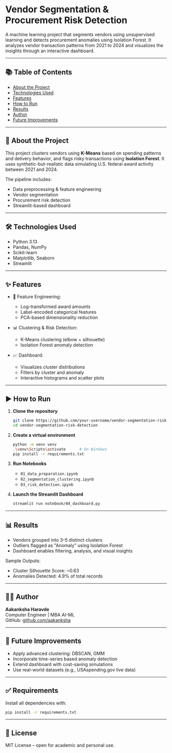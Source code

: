 # Vendor Segmentation & Procurement Risk Detection

A machine learning project that segments vendors using unsupervised learning and detects procurement anomalies using Isolation Forest. It analyzes vendor transaction patterns from 2021 to 2024 and visualizes the insights through an interactive dashboard.

---

## 📚 Table of Contents

- [About the Project](#about-the-project)
- [Technologies Used](#technologies-used)
- [Features](#features)
- [How to Run](#how-to-run)
- [Results](#results)
- [Author](#author)
- [Future Improvements](#future-improvements)

---

## 📌 About the Project

This project clusters vendors using **K-Means** based on spending patterns and delivery behavior, and flags risky transactions using **Isolation Forest**. It uses synthetic-but-realistic data simulating U.S. federal award activity between 2021 and 2024.

The pipeline includes:

- Data preprocessing & feature engineering
- Vendor segmentation
- Procurement risk detection
- Streamlit-based dashboard

---

## 🛠 Technologies Used

- Python 3.13
- Pandas, NumPy
- Scikit-learn
- Matplotlib, Seaborn
- Streamlit

---

## ✨ Features

- 🧹 Feature Engineering:

  - Log-transformed award amounts
  - Label-encoded categorical features
  - PCA-based dimensionality reduction

- 📊 Clustering & Risk Detection:

  - K-Means clustering (elbow + silhouette)
  - Isolation Forest anomaly detection

- 📈 Dashboard:
  - Visualizes cluster distributions
  - Filters by cluster and anomaly
  - Interactive histograms and scatter plots

---

## ▶️ How to Run

1. **Clone the repository**

   ```bash
   git clone https://github.com/your-username/vendor-segmentation-risk-detection.git
   cd vendor-segmentation-risk-detection
   ```

2. **Create a virtual environment**

   ```bash
   python -m venv venv
   .\venv\Scripts\activate      # On Windows
   pip install -r requirements.txt
   ```

3. **Run Notebooks**

   - `01_data_preparation.ipynb`
   - `02_segmentation_clustering.ipynb`
   - `03_risk_detection.ipynb`

4. **Launch the Streamlit Dashboard**
   ```bash
   streamlit run notebook/04_dashboard.py
   ```

---

## 📊 Results

- Vendors grouped into 3–5 distinct clusters
- Outliers flagged as "Anomaly" using Isolation Forest
- Dashboard enables filtering, analysis, and visual insights

Sample Outputs:

- Cluster Silhouette Score: ~0.63
- Anomalies Detected: 4.9% of total records

---

## 👩‍💻 Author

**Aakanksha Haravde**  
Computer Engineer | MBA AI-ML  
GitHub: [github.com/aakanksha](https://github.com/your-github-profile)

---

## 🚀 Future Improvements

- Apply advanced clustering: DBSCAN, GMM
- Incorporate time-series based anomaly detection
- Extend dashboard with cost-saving simulations
- Use real-world datasets (e.g., USAspending.gov live data)

---

## ✅ Requirements

Install all dependencies with:

```bash
pip install -r requirements.txt
```

---

## 📄 License

MIT License – open for academic and personal use.
